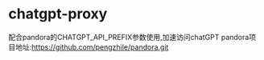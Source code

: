 # chatgpt-proxy
配合pandora的CHATGPT_API_PREFIX参数使用,加速访问chatGPT
pandora项目地址:https://github.com/pengzhile/pandora.git
